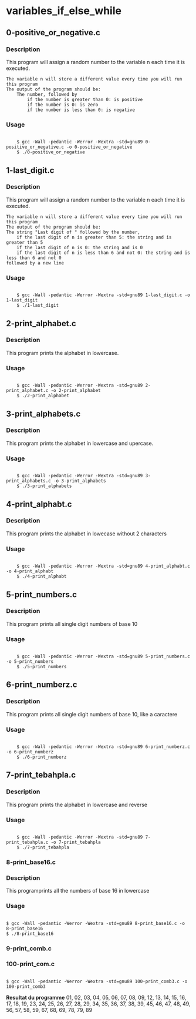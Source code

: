 # variables_if_else_while

## 0-positive_or_negative.c 

### Description

This program will assign a random number to the variable n each time it is executed. 

    The variable n will store a different value every time you will run this program
    The output of the program should be:
        The number, followed by
            if the number is greater than 0: is positive
            if the number is 0: is zero
            if the number is less than 0: is negative

### Usage

<code>
    $ gcc -Wall -pedantic -Werror -Wextra -std=gnu89 0-positive_or_negative.c -o 0-positive_or_negative
    $ ./0-positive_or_negative 
</code>


## 1-last_digit.c

### Description

This program will assign a random number to the variable n each time it is executed. 

    The variable n will store a different value every time you will run this program
    The output of the program should be:
    The string "Last digit of " followed by the number, 
        if the last digit of n is greater than 5: the string and is greater than 5
        if the last digit of n is 0: the string and is 0
        if the last digit of n is less than 6 and not 0: the string and is less than 6 and not 0
    followed by a new line

### Usage

<code>
    $ gcc -Wall -pedantic -Werror -Wextra -std=gnu89 1-last_digit.c -o 1-last_digit
    $ ./1-last_digit
</code>


## 2-print_alphabet.c

### Description

This program prints the alphabet in lowercase.

### Usage 

<code>
    $ gcc -Wall -pedantic -Werror -Wextra -std=gnu89 2-print_alphabet.c -o 2-print_alphabet
    $ ./2-print_alphabet
</code>



## 3-print_alphabets.c

### Description

This program prints the alphabet in lowercase and upercase.

### Usage 

<code>
    $ gcc -Wall -pedantic -Werror -Wextra -std=gnu89 3-print_alphabets.c -o 3-print_alphabets
    $ ./3-print_alphabets
</code>

## 4-print_alphabt.c

### Description

This program prints the alphabet in lowecase without 2 characters

### Usage 

<code>
    $ gcc -Wall -pedantic -Werror -Wextra -std=gnu89 4-print_alphabt.c -o 4-print_alphabt
    $ ./4-print_alphabt
</code>

## 5-print_numbers.c

### Description

This program prints all single digit numbers of base 10

### Usage

<code>
    $ gcc -Wall -pedantic -Werror -Wextra -std=gnu89 5-print_numbers.c -o 5-print_numbers
    $ ./5-print_numbers
</code>


## 6-print_numberz.c

### Description

This program prints all single digit numbers of base 10, like a caractere

### Usage

<code>
    $ gcc -Wall -pedantic -Werror -Wextra -std=gnu89 6-print_numberz.c -o 6-print_numberz
    $ ./6-print_numberz 
</code>


## 7-print_tebahpla.c

### Description

This program prints the alphabet in lowercase and reverse

### Usage 

<code>
    $ gcc -Wall -pedantic -Werror -Wextra -std=gnu89 7-print_tebahpla.c -o 7-print_tebahpla
    $ ./7-print_tebahpla
</code>

### 8-print_base16.c

### Description

This programprints all the numbers of base 16 in lowercase

### Usage
<code>
$ gcc -Wall -pedantic -Werror -Wextra -std=gnu89 8-print_base16.c -o 8-print_base16
$ ./8-print_base16
</code>

### 9-print_comb.c

### 100-print_com.c

<code>
$ gcc -Wall -pedantic -Werror -Wextra -std=gnu89 100-print_comb3.c -o 100-print_comb3
</code>

**Resultat du programme**
01, 02, 03, 04, 05, 06, 07, 08, 09, 12, 13, 14, 15, 16, 17, 18, 19, 23, 24, 25, 26, 27, 28, 29, 34, 35, 36, 37, 38, 39, 45, 46, 47, 48, 49, 56, 57, 58, 59, 67, 68, 69, 78, 79, 89
